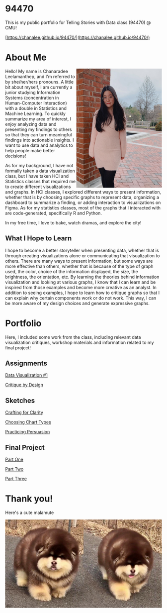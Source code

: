 # 94470

This is my public portfolio for Telling Stories with Data class (94470) @ CMU!

[https://chanalee.github.io/94470/](https://chanalee.github.io/94470/)

# About Me

<img align="right" src="Images/me.jpg" width = "275">

Hello! My name is Chanaradee Leelamanthep, and I'm referred to by she/her/hers pronouns. A little bit about myself, I am currently a junior studying Information Systems (concentration in Human-Computer Interaction) with a double in Statistics and Machine Learning. To quickly summarize my area of interest, I enjoy analyzing data and presenting my findings to others so that they can turn meaningful findings into actionable insights. I want to use data and analytics to help people make better decisions! 

As for my background, I have not formally taken a data visualization class, but I have taken HCI and Statistics classes that required me to create different visualizations and graphs. In HCI classes, I explored different ways to present information, whether that is by choosing specific graphs to represent data, organizing a dashboard to summarize a finding, or adding interaction to visualizations on Figma. As for my statistics classes, most of the graphs that I interacted with are code-generated, specifically R and Python. 

In my free time, I love to bake, watch dramas, and explore the city! 


## What I Hope to Learn

I hope to become a better storyteller when presenting data, whether that is through creating visualizations alone or communicating that visualization to others. There are many ways to present information, but some ways are more effective than others, whether that is because of the type of graph used, the color, choice of the information displayed, the size, the brightness, the orientation, etc. By learning the theories behind information visualization and looking at various graphs, I know that I can learn and be inspired from those examples and become more creative as an analyst. In addition to seeing examples, I hope to learn how to critique graphs so that I can explain why certain components work or do not work. This way, I can be more aware of my design choices and generate expressive graphs.

# Portfolio

Here, I included some work from the class, including relevant data visualization critiques, workshop materials and information related to my final project!

## Assignments

[Data Visualization #1](/data-vis-1.md)

[Critique by Design](/critique-by-design.md)

## Sketches

[Crafting for Clarity](/crafting-for-clarity.md)

[Choosing Chart Types](/choosing-chart-types.md)

[Practicing Persuasion](/practicing-persuasion.md)

## Final Project

[Part One](/fp-part1.md)

[Part Two](/fp-part2.md)

[Part Three](/fp-part3.md)


# Thank you! 

Here's a cute malamute

![Dog](Images/malamute.jpeg)


